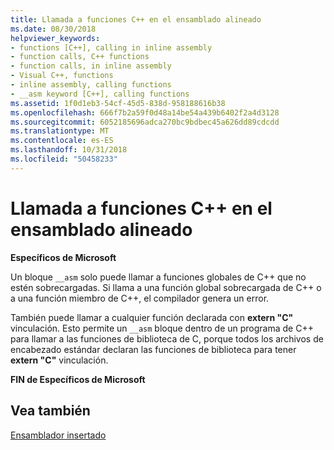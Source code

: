 ```yaml
---
title: Llamada a funciones C++ en el ensamblado alineado
ms.date: 08/30/2018
helpviewer_keywords:
- functions [C++], calling in inline assembly
- function calls, C++ functions
- function calls, in inline assembly
- Visual C++, functions
- inline assembly, calling functions
- __asm keyword [C++], calling functions
ms.assetid: 1f0d1eb3-54cf-45d5-838d-958188616b38
ms.openlocfilehash: 666f7b2a59f0d48a14be54a439b6402f2a4d3128
ms.sourcegitcommit: 6052185696adca270bc9bdbec45a626dd89cdcdd
ms.translationtype: MT
ms.contentlocale: es-ES
ms.lasthandoff: 10/31/2018
ms.locfileid: "50458233"
---
```

# <a name="calling-c-functions-in-inline-assembly"></a>Llamada a funciones C++ en el ensamblado alineado

**Específicos de Microsoft**

Un bloque `__asm` solo puede llamar a funciones globales de C++ que no estén sobrecargadas. Si llama a una función global sobrecargada de C++ o a una función miembro de C++, el compilador genera un error.

También puede llamar a cualquier función declarada con **extern "C"** vinculación. Esto permite un `__asm` bloque dentro de un programa de C++ para llamar a las funciones de biblioteca de C, porque todos los archivos de encabezado estándar declaran las funciones de biblioteca para tener **extern "C"** vinculación.

**FIN de Específicos de Microsoft**

## <a name="see-also"></a>Vea también

[Ensamblador insertado](../../assembler/inline/inline-assembler.md)<br/>